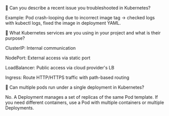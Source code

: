 🔹 Can you describe a recent issue you troubleshooted in Kubernetes?

Example: Pod crash-looping due to incorrect image tag → checked logs with kubectl logs, fixed the image in deployment YAML.

🔹 What Kubernetes services are you using in your project and what is their purpose?

ClusterIP: Internal communication

NodePort: External access via static port

LoadBalancer: Public access via cloud provider's LB

Ingress: Route HTTP/HTTPS traffic with path-based routing

🔹 Can multiple pods run under a single deployment in Kubernetes?

No. A Deployment manages a set of replicas of the same Pod template. If you need different containers, use a Pod with multiple containers or multiple Deployments.
